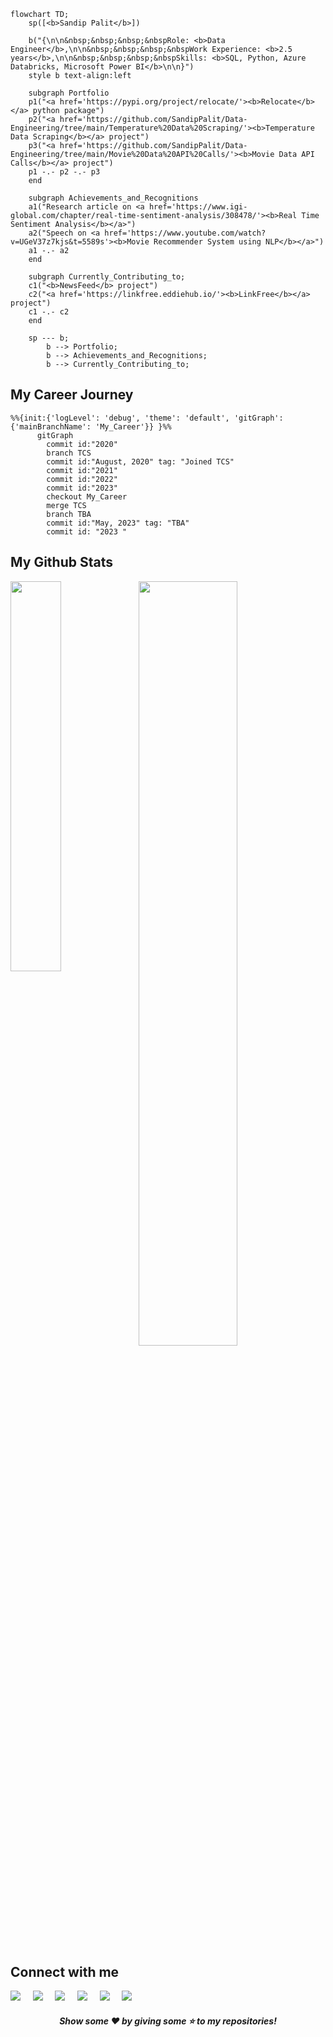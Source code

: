 ```mermaid
flowchart TD;
    sp([<b>Sandip Palit</b>])

    b("{\n\n&nbsp;&nbsp;&nbsp;&nbspRole: <b>Data Engineer</b>,\n\n&nbsp;&nbsp;&nbsp;&nbspWork Experience: <b>2.5 years</b>,\n\n&nbsp;&nbsp;&nbsp;&nbspSkills: <b>SQL, Python, Azure Databricks, Microsoft Power BI</b>\n\n}")
    style b text-align:left

    subgraph Portfolio
    p1("<a href='https://pypi.org/project/relocate/'><b>Relocate</b></a> python package")
    p2("<a href='https://github.com/SandipPalit/Data-Engineering/tree/main/Temperature%20Data%20Scraping/'><b>Temperature Data Scraping</b></a> project")
    p3("<a href='https://github.com/SandipPalit/Data-Engineering/tree/main/Movie%20Data%20API%20Calls/'><b>Movie Data API Calls</b></a> project")
    p1 -.- p2 -.- p3
    end

    subgraph Achievements_and_Recognitions
    a1("Research article on <a href='https://www.igi-global.com/chapter/real-time-sentiment-analysis/308478/'><b>Real Time Sentiment Analysis</b></a>")
    a2("Speech on <a href='https://www.youtube.com/watch?v=UGeV37z7kjs&t=5589s'><b>Movie Recommender System using NLP</b></a>")
    a1 -.- a2
    end

    subgraph Currently_Contributing_to;
    c1("<b>NewsFeed</b> project")
    c2("<a href='https://linkfree.eddiehub.io/'><b>LinkFree</b></a> project")
    c1 -.- c2
    end

    sp --- b;
        b --> Portfolio;
        b --> Achievements_and_Recognitions;
        b --> Currently_Contributing_to;
```

## My Career Journey

```mermaid
%%{init:{'logLevel': 'debug', 'theme': 'default', 'gitGraph': {'mainBranchName': 'My_Career'}} }%%
      gitGraph
        commit id:"2020"
        branch TCS
        commit id:"August, 2020" tag: "Joined TCS"
        commit id:"2021"
        commit id:"2022"
        commit id:"2023"
        checkout My_Career
        merge TCS
        branch TBA
        commit id:"May, 2023" tag: "TBA"
        commit id: "2023 "
```

## My Github Stats

<img align="left" width="40%" src="https://github-readme-streak-stats.herokuapp.com/?user=sandippalit&show_icons=true&count_private=true&theme=github&layout=compact"/>

<img align="center" width="56%" src="https://github-profile-summary-cards.vercel.app/api/cards/profile-details?username=sandippalit&show_icons=true&count_private=true&theme=github&layout=compact"/>

## Connect with me

<a href="https://www.linkedin.com/in/sandip-palit/" alt="Sandip Palit">
<img src="https://img.shields.io/badge/LinkedIn-0077B5?style=for-the-badge&logo=linkedin&logoColor=white"></a>&nbsp;&nbsp;&nbsp;&nbsp;
<a href="https://medium.com/@sandippalit009" alt="@sandippalit009">
<img src="https://img.shields.io/badge/Medium-12100E?style=for-the-badge&logo=medium&logoColor=white"></a>&nbsp;&nbsp;&nbsp;&nbsp;
<a href="https://www.kaggle.com/sandippalit009/" alt="Sandip Palit">
<img src="https://img.shields.io/badge/Kaggle-035a7d?style=for-the-badge&logo=kaggle&logoColor=white"></a>&nbsp;&nbsp;&nbsp;&nbsp;
<a href="mailto:sandippalitt@gmail.com" alt="sandippalitt@gmail.com">
<img src="https://img.shields.io/badge/Gmail-D14836?style=for-the-badge&logo=gmail&logoColor=white"></a>&nbsp;&nbsp;&nbsp;&nbsp;
<a href="https://twitter.com/SandipPalit_" alt="SandipPalit_">
<img src="https://img.shields.io/badge/Twitter-0077B5?style=for-the-badge&logo=twitter&logoColor=white"></a>&nbsp;&nbsp;&nbsp;&nbsp;
<a href="https://linkfree.eddiehub.io/SandipPalit" alt="SandipPalit">
<img src="https://img.shields.io/badge/LinkFree-12100E?style=for-the-badge&logo=globe&logoColor=white"></a>

<h5 align="center">Show some ❤️ by giving some ⭐ to my repositories! </h5>
